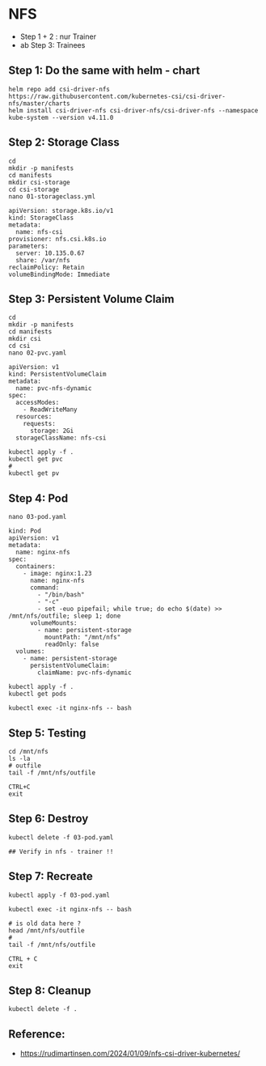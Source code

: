 # NFS 

  * Step 1 + 2 : nur Trainer
  * ab Step 3: Trainees 

## Step 1: Do the same with helm - chart 

```
helm repo add csi-driver-nfs https://raw.githubusercontent.com/kubernetes-csi/csi-driver-nfs/master/charts
helm install csi-driver-nfs csi-driver-nfs/csi-driver-nfs --namespace kube-system --version v4.11.0
```

## Step 2: Storage Class 

```
cd
mkdir -p manifests
cd manifests
mkdir csi-storage
cd csi-storage 
nano 01-storageclass.yml
```

```
apiVersion: storage.k8s.io/v1
kind: StorageClass
metadata:
  name: nfs-csi
provisioner: nfs.csi.k8s.io
parameters:
  server: 10.135.0.67
  share: /var/nfs
reclaimPolicy: Retain
volumeBindingMode: Immediate
```

## Step 3: Persistent Volume Claim 

```
cd
mkdir -p manifests
cd manifests
mkdir csi
cd csi
nano 02-pvc.yaml
```

```
apiVersion: v1
kind: PersistentVolumeClaim
metadata:
  name: pvc-nfs-dynamic
spec:
  accessModes:
    - ReadWriteMany
  resources:
    requests:
      storage: 2Gi
  storageClassName: nfs-csi
```

```
kubectl apply -f .
kubectl get pvc
#
kubectl get pv 
```

## Step 4: Pod 

```
nano 03-pod.yaml
```

```
kind: Pod
apiVersion: v1
metadata:
  name: nginx-nfs
spec:
  containers:
    - image: nginx:1.23
      name: nginx-nfs
      command:
        - "/bin/bash"
        - "-c"
        - set -euo pipefail; while true; do echo $(date) >> /mnt/nfs/outfile; sleep 1; done
      volumeMounts:
        - name: persistent-storage
          mountPath: "/mnt/nfs"
          readOnly: false
  volumes:
    - name: persistent-storage
      persistentVolumeClaim:
        claimName: pvc-nfs-dynamic
```

```
kubectl apply -f .
kubectl get pods
```


```
kubectl exec -it nginx-nfs -- bash 
```

## Step 5: Testing

```
cd /mnt/nfs
ls -la
# outfile
tail -f /mnt/nfs/outfile
```

```
CTRL+C
exit
```

## Step 6: Destroy 

```
kubectl delete -f 03-pod.yaml 

## Verify in nfs - trainer !! 
```

## Step 7: Recreate 

```
kubectl apply -f 03-pod.yaml
```

```
kubectl exec -it nginx-nfs -- bash
```

```
# is old data here ? 
head /mnt/nfs/outfile 
#
tail -f /mnt/nfs/outfile
```

```
CTRL + C
exit
```
## Step 8: Cleanup 

```
kubectl delete -f .
```


## Reference:

 * https://rudimartinsen.com/2024/01/09/nfs-csi-driver-kubernetes/

